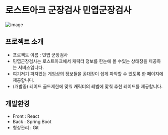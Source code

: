 # 로스트아크 군장검사 민엽군장검사
![image](https://github.com/user-attachments/assets/2b7d0ad8-3faa-4f4a-8243-253e4be82ac9)
## 프로젝트 소개
- 프로젝트 이름 : 민엽 군장검사
- 민엽군장검사는 로스트아크에서 캐릭터 정보를 한눈에 볼 수있는 상태창을 제공하는 서비스입니다.
- 여기저기 퍼져있는 게임상의 정보들을 공대장이 쉽게 파악할 수 있도록 한 페이지에 제공합니다.
- (개발중) 레이드 골드제한에 맞춰 캐릭터의 레벨에 맞춰 추천 레이드를 제공합니다.
## 개발환경
- Front : React
- Back : Spring Boot
- 형상관리 : Git
